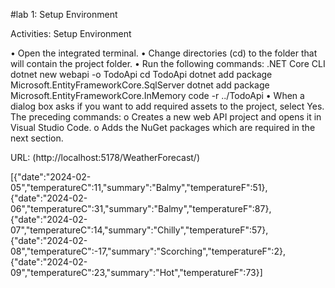 #lab 1: Setup Environment

Activities: Setup Environment

• Open the integrated terminal. • Change directories (cd) to the folder that will contain the project folder. • Run the following commands: .NET Core CLI dotnet new webapi -o TodoApi cd TodoApi dotnet add package Microsoft.EntityFrameworkCore.SqlServer dotnet add package Microsoft.EntityFrameworkCore.InMemory code -r ../TodoApi • When a dialog box asks if you want to add required assets to the project, select Yes. The preceding commands: o Creates a new web API project and opens it in Visual Studio Code. o Adds the NuGet packages which are required in the next section.

URL: (http://localhost:5178/WeatherForecast/)

[{"date":"2024-02-05","temperatureC":11,"summary":"Balmy","temperatureF":51},{"date":"2024-02-06","temperatureC":31,"summary":"Balmy","temperatureF":87},{"date":"2024-02-07","temperatureC":14,"summary":"Chilly","temperatureF":57},{"date":"2024-02-08","temperatureC":-17,"summary":"Scorching","temperatureF":2},{"date":"2024-02-09","temperatureC":23,"summary":"Hot","temperatureF":73}]
